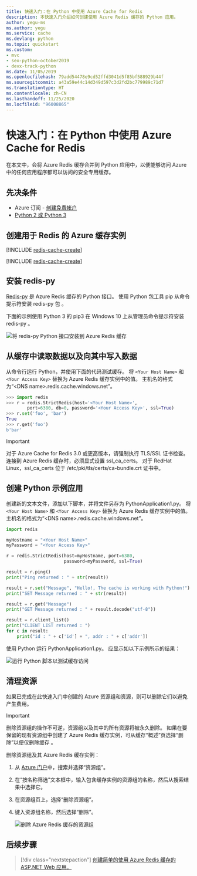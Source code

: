 ```yaml
---
title: 快速入门：在 Python 中使用 Azure Cache for Redis
description: 本快速入门介绍如何创建使用 Azure Redis 缓存的 Python 应用。
author: yegu-ms
ms.author: yegu
ms.service: cache
ms.devlang: python
ms.topic: quickstart
ms.custom:
- mvc
- seo-python-october2019
- devx-track-python
ms.date: 11/05/2019
ms.openlocfilehash: 79add54478e9cd52ffd3041d5f85bf588929b44f
ms.sourcegitcommit: a43a59e44c14d349d597c3d2fd2bc779989c71d7
ms.translationtype: HT
ms.contentlocale: zh-CN
ms.lasthandoff: 11/25/2020
ms.locfileid: "96008865"
---
```

# <a name="quickstart-use-azure-cache-for-redis-in-python"></a>快速入门：在 Python 中使用 Azure Cache for Redis

在本文中，会将 Azure Redis 缓存合并到 Python 应用中，以便能够访问 Azure 中的任何应用程序都可以访问的安全专用缓存。

## <a name="prerequisites"></a>先决条件

- Azure 订阅 - [创建免费帐户](https://azure.microsoft.com/free/)
- [Python 2 或 Python 3](https://www.python.org/downloads/)

## <a name="create-an-azure-cache-for-redis-instance"></a>创建用于 Redis 的 Azure 缓存实例
[!INCLUDE [redis-cache-create](../../includes/redis-cache-create.md)]

[!INCLUDE [redis-cache-create](../../includes/redis-cache-access-keys.md)]

## <a name="install-redis-py"></a>安装 redis-py

[Redis-py](https://github.com/andymccurdy/redis-py) 是 Azure Redis 缓存的 Python 接口。 使用 Python 包工具 pip 从命令提示符安装 redis-py 包 。 

下面的示例使用 Python 3 的 pip3 在 Windows 10 上从管理员命令提示符安装 redis-py 。

![将 redis-py Python 接口安装到 Azure Redis 缓存](./media/cache-python-get-started/cache-python-install-redis-py.png)

## <a name="read-and-write-to-the-cache"></a>从缓存中读取数据以及向其中写入数据

从命令行运行 Python，并使用下面的代码测试缓存。 将 `<Your Host Name>` 和 `<Your Access Key>` 替换为 Azure Redis 缓存实例中的值。 主机名的格式为“\<DNS name>.redis.cache.windows.net”。

```python
>>> import redis
>>> r = redis.StrictRedis(host='<Your Host Name>',
        port=6380, db=0, password='<Your Access Key>', ssl=True)
>>> r.set('foo', 'bar')
True
>>> r.get('foo')
b'bar'
```

> [!IMPORTANT]
> 对于 Azure Cache for Redis 3.0 或更高版本，请强制执行 TLS/SSL 证书检查。 连接到 Azure Redis 缓存时，必须显式设置 ssl_ca_certs。 对于 RedHat Linux，ssl_ca_certs 位于 /etc/pki/tls/certs/ca-bundle.crt 证书中。

## <a name="create-a-python-sample-app"></a>创建 Python 示例应用

创建新的文本文件，添加以下脚本，并将文件另存为 PythonApplication1.py。 将 `<Your Host Name>` 和 `<Your Access Key>` 替换为 Azure Redis 缓存实例中的值。 主机名的格式为“\<DNS name>.redis.cache.windows.net”。

```python
import redis

myHostname = "<Your Host Name>"
myPassword = "<Your Access Key>"

r = redis.StrictRedis(host=myHostname, port=6380,
                      password=myPassword, ssl=True)

result = r.ping()
print("Ping returned : " + str(result))

result = r.set("Message", "Hello!, The cache is working with Python!")
print("SET Message returned : " + str(result))

result = r.get("Message")
print("GET Message returned : " + result.decode("utf-8"))

result = r.client_list()
print("CLIENT LIST returned : ")
for c in result:
    print("id : " + c['id'] + ", addr : " + c['addr'])
```

使用 Python 运行 PythonApplication1.py。 应显示如以下示例所示的结果：

![运行 Python 脚本以测试缓存访问](./media/cache-python-get-started/cache-python-completed.png)

## <a name="clean-up-resources"></a>清理资源

如果已完成在此快速入门中创建的 Azure 资源组和资源，则可以删除它们以避免产生费用。

> [!IMPORTANT]
> 删除资源组的操作不可逆，资源组以及其中的所有资源将被永久删除。 如果在要保留的现有资源组中创建了 Azure Redis 缓存实例，可从缓存“概述”页选择“删除”以便仅删除缓存 。 

删除资源组及其 Azure Redis 缓存实例：

1. 从 [Azure 门户](https://portal.azure.com)中，搜索并选择“资源组”。
1. 在“按名称筛选”文本框中，输入包含缓存实例的资源组的名称，然后从搜索结果中选择它。 
1. 在资源组页上，选择“删除资源组”。
1. 键入资源组名称，然后选择“删除”。
   
   ![删除 Azure Redis 缓存的资源组](./media/cache-python-get-started/delete-your-resource-group-for-azure-cache-for-redis.png)

## <a name="next-steps"></a>后续步骤

> [!div class="nextstepaction"]
> [创建简单的使用 Azure Redis 缓存的 ASP.NET Web 应用。](./cache-web-app-howto.md)

